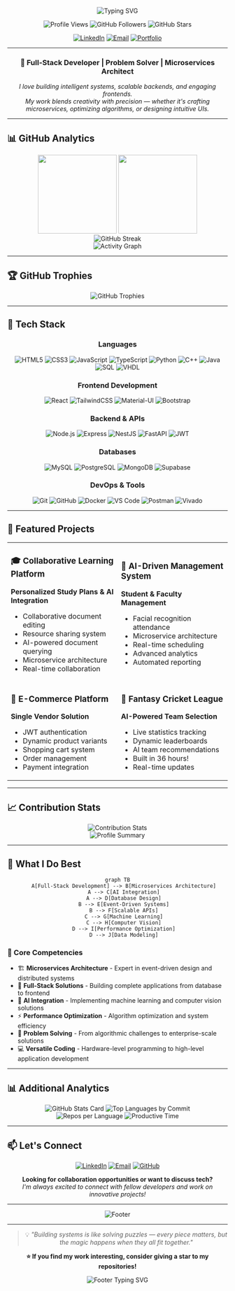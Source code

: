 <p align="center">
	<img src="https://readme-typing-svg.demolab.com?font=Fira+Code&size=32&duration=3000&pause=1000&color=F7B32B&center=true&vCenter=true&width=600&lines=Hi+there%2C+I'm+Thejitha+%F0%9F%91%8B;Full-Stack+Developer;Problem+Solver;Microservices+Architect;AI+Enthusiast" alt="Typing SVG" />
</p>

<p align="center">
	<img src="https://komarev.com/ghpvc/?username=ThejithaR&label=Profile+Views&color=0e75b6&style=for-the-badge" alt="Profile Views"/>
	<img src="https://img.shields.io/github/followers/ThejithaR?label=Followers&style=for-the-badge&color=blue" alt="GitHub Followers"/>
	<img src="https://img.shields.io/github/stars/ThejithaR?label=Total+Stars&style=for-the-badge&color=yellow" alt="GitHub Stars"/>
</p>

<div align="center">

[![LinkedIn](https://img.shields.io/badge/LinkedIn-Connect-0077B5?style=for-the-badge&logo=linkedin&logoColor=white)](https://www.linkedin.com/in/thejitha-abeyrathna-a499b1255/)
[![Email](https://img.shields.io/badge/Email-Contact-D14836?style=for-the-badge&logo=gmail&logoColor=white)](mailto:ramal.22@cse.mrt.ac.lk)
[![Portfolio](https://img.shields.io/badge/Portfolio-Visit-FF5722?style=for-the-badge&logo=web&logoColor=white)](#)

</div>

---

<div align="center">
  
### 🚀 **Full-Stack Developer | Problem Solver | Microservices Architect**

_I love building intelligent systems, scalable backends, and engaging frontends._  
_My work blends creativity with precision — whether it's crafting microservices, optimizing algorithms, or designing intuitive UIs._

</div>

---

## 📊 GitHub Analytics

<div align="center">
  <img height="180em" src="https://github-readme-stats.vercel.app/api?username=ThejithaR&show_icons=true&theme=tokyonight&include_all_commits=true&count_private=true&hide_border=true"/>
  <img height="180em" src="https://github-readme-stats.vercel.app/api/top-langs/?username=ThejithaR&layout=compact&langs_count=8&theme=tokyonight&hide_border=true"/>
</div>

<div align="center">
  <img src="https://streak-stats.demolab.com/?user=ThejithaR&theme=tokyonight&hide_border=true" alt="GitHub Streak"/>
</div>

<div align="center">
  <img src="https://github-readme-activity-graph.vercel.app/graph?username=ThejithaR&theme=tokyo-night&hide_border=true&area=true&custom_title=Contribution%20Graph" alt="Activity Graph"/>
</div>

---

## 🏆 GitHub Trophies

<div align="center">
  <img src="https://github-profile-trophy.vercel.app/?username=ThejithaR&theme=tokyonight&no-frame=true&column=7&margin-w=10" alt="GitHub Trophies"/>
</div>

---

## 🔧 Tech Stack

<div align="center">

### **Languages**

![HTML5](https://img.shields.io/badge/-HTML5-E34F26?style=for-the-badge&logo=html5&logoColor=white)
![CSS3](https://img.shields.io/badge/-CSS3-1572B6?style=for-the-badge&logo=css3&logoColor=white)
![JavaScript](https://img.shields.io/badge/-JavaScript-F7DF1E?style=for-the-badge&logo=javascript&logoColor=black)
![TypeScript](https://img.shields.io/badge/-TypeScript-3178C6?style=for-the-badge&logo=typescript&logoColor=white)
![Python](https://img.shields.io/badge/-Python-3776AB?style=for-the-badge&logo=python&logoColor=white)
![C++](https://img.shields.io/badge/-C++-00599C?style=for-the-badge&logo=cplusplus&logoColor=white)
![Java](https://img.shields.io/badge/-Java-ED8B00?style=for-the-badge&logo=openjdk&logoColor=white)
![SQL](https://img.shields.io/badge/-SQL-4479A1?style=for-the-badge&logo=mysql&logoColor=white)
![VHDL](https://img.shields.io/badge/-VHDL-FFA500?style=for-the-badge&logoColor=white)

### **Frontend Development**

![React](https://img.shields.io/badge/-React-61DAFB?style=for-the-badge&logo=react&logoColor=black)
![TailwindCSS](https://img.shields.io/badge/-TailwindCSS-38B2AC?style=for-the-badge&logo=tailwind-css&logoColor=white)
![Material-UI](https://img.shields.io/badge/-MaterialUI-0081CB?style=for-the-badge&logo=mui&logoColor=white)
![Bootstrap](https://img.shields.io/badge/-Bootstrap-7952B3?style=for-the-badge&logo=bootstrap&logoColor=white)

### **Backend & APIs**

![Node.js](https://img.shields.io/badge/-Node.js-339933?style=for-the-badge&logo=node.js&logoColor=white)
![Express](https://img.shields.io/badge/-Express-000000?style=for-the-badge&logo=express&logoColor=white)
![NestJS](https://img.shields.io/badge/-NestJS-E0234E?style=for-the-badge&logo=nestjs&logoColor=white)
![FastAPI](https://img.shields.io/badge/-FastAPI-009688?style=for-the-badge&logo=fastapi&logoColor=white)
![JWT](https://img.shields.io/badge/-JWT-000000?style=for-the-badge&logo=jsonwebtokens&logoColor=white)

### **Databases**

![MySQL](https://img.shields.io/badge/-MySQL-4479A1?style=for-the-badge&logo=mysql&logoColor=white)
![PostgreSQL](https://img.shields.io/badge/-PostgreSQL-4169E1?style=for-the-badge&logo=postgresql&logoColor=white)
![MongoDB](https://img.shields.io/badge/-MongoDB-47A248?style=for-the-badge&logo=mongodb&logoColor=white)
![Supabase](https://img.shields.io/badge/-Supabase-3ECF8E?style=for-the-badge&logo=supabase&logoColor=white)

### **DevOps & Tools**

![Git](https://img.shields.io/badge/-Git-F05032?style=for-the-badge&logo=git&logoColor=white)
![GitHub](https://img.shields.io/badge/-GitHub-181717?style=for-the-badge&logo=github&logoColor=white)
![Docker](https://img.shields.io/badge/-Docker-2496ED?style=for-the-badge&logo=docker&logoColor=white)
![VS Code](https://img.shields.io/badge/-VS%20Code-007ACC?style=for-the-badge&logo=visual-studio-code&logoColor=white)
![Postman](https://img.shields.io/badge/-Postman-FF6C37?style=for-the-badge&logo=postman&logoColor=white)
![Vivado](https://img.shields.io/badge/-Vivado-FFB500?style=for-the-badge&logo=xilinx&logoColor=white)

</div>

---

## 📌 Featured Projects

<div align="center">
  
<table>
<tr>
<td width="50%">

### 🎓 Collaborative Learning Platform

**Personalized Study Plans & AI Integration**

- Collaborative document editing
- Resource sharing system
- AI-powered document querying
- Microservice architecture
- Real-time collaboration

</td>
<td width="50%">

### 🏫 AI-Driven Management System

**Student & Faculty Management**

- Facial recognition attendance
- Microservice architecture
- Real-time scheduling
- Advanced analytics
- Automated reporting

</td>
</tr>
<tr>
<td width="50%">

### 🛒 E-Commerce Platform

**Single Vendor Solution**

- JWT authentication
- Dynamic product variants
- Shopping cart system
- Order management
- Payment integration

</td>
<td width="50%">

### 🏏 Fantasy Cricket League

**AI-Powered Team Selection**

- Live statistics tracking
- Dynamic leaderboards
- AI team recommendations
- Built in 36 hours!
- Real-time updates

</td>
</tr>
</table>

</div>

---

## 📈 Contribution Stats

<div align="center">
  <img src="https://github-contribution-stats.vercel.app/api/?username=ThejithaR&theme=tokyonight&hide_border=true" alt="Contribution Stats"/>
</div>

<div align="center">
  <img src="https://github-profile-summary-cards.vercel.app/api/cards/profile-details?username=ThejithaR&theme=tokyonight" alt="Profile Summary"/>
</div>

---

## 🎯 What I Do Best

<div align="center">

```mermaid
graph TB
    A[Full-Stack Development] --> B[Microservices Architecture]
    A --> C[AI Integration]
    A --> D[Database Design]
    B --> E[Event-Driven Systems]
    B --> F[Scalable APIs]
    C --> G[Machine Learning]
    C --> H[Computer Vision]
    D --> I[Performance Optimization]
    D --> J[Data Modeling]
```

</div>

### 🌟 Core Competencies

- 🏗️ **Microservices Architecture** - Expert in event-driven design and distributed systems
- 🔧 **Full-Stack Solutions** - Building complete applications from database to frontend
- 🧠 **AI Integration** - Implementing machine learning and computer vision solutions
- ⚡ **Performance Optimization** - Algorithm optimization and system efficiency
- 🔨 **Problem Solving** - From algorithmic challenges to enterprise-scale solutions
- 💻 **Versatile Coding** - Hardware-level programming to high-level application development

---

## 📊 Additional Analytics

<div align="center">
  <img src="https://github-profile-summary-cards.vercel.app/api/cards/stats?username=ThejithaR&theme=tokyonight" alt="GitHub Stats Card"/>
  <img src="https://github-profile-summary-cards.vercel.app/api/cards/most-commit-language?username=ThejithaR&theme=tokyonight" alt="Top Languages by Commit"/>
</div>

<div align="center">
  <img src="https://github-profile-summary-cards.vercel.app/api/cards/repos-per-language?username=ThejithaR&theme=tokyonight" alt="Repos per Language"/>
  <img src="https://github-profile-summary-cards.vercel.app/api/cards/productive-time?username=ThejithaR&theme=tokyonight&utcOffset=5.5" alt="Productive Time"/>
</div>

---

## 📫 Let's Connect

<div align="center">

[![LinkedIn](https://img.shields.io/badge/LinkedIn-Thejitha_Abeyrathna-0077B5?style=for-the-badge&logo=linkedin&logoColor=white)](https://www.linkedin.com/in/thejitha-abeyrathna-a499b1255/)
[![Email](https://img.shields.io/badge/Email-ramal.22@cse.mrt.ac.lk-D14836?style=for-the-badge&logo=gmail&logoColor=white)](mailto:ramal.22@cse.mrt.ac.lk)
[![GitHub](https://img.shields.io/badge/GitHub-ThejithaR-181717?style=for-the-badge&logo=github&logoColor=white)](https://github.com/ThejithaR)

**Looking for collaboration opportunities or want to discuss tech?**  
_I'm always excited to connect with fellow developers and work on innovative projects!_

</div>

---

<div align="center">
  <img src="https://capsule-render.vercel.app/api?type=waving&color=gradient&customColorList=6,11,20&height=100&section=footer&text=Thanks%20for%20visiting!&fontSize=16&fontColor=white&animation=twinkling" alt="Footer"/>
</div>

---

<div align="center">
  
> 💡 *"Building systems is like solving puzzles — every piece matters, but the magic happens when they all fit together."*

**⭐ If you find my work interesting, consider giving a star to my repositories!**

</div>

<div align="center">
  <img src="https://readme-typing-svg.demolab.com?font=Fira+Code&size=12&duration=4000&pause=1000&color=F7B32B&center=true&vCenter=true&width=600&lines=Happy+Coding!+%F0%9F%9A%80;Let's+build+something+amazing+together!;Thanks+for+stopping+by!+%E2%9C%A8" alt="Footer Typing SVG" />
</div>
